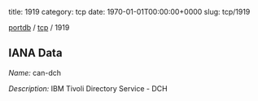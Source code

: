 title: 1919
category: tcp
date: 1970-01-01T00:00:00+0000
slug: tcp/1919

[portdb](/) / [tcp](/category/tcp.html) / 1919


## IANA Data

_Name:_ can-dch

_Description:_ IBM Tivoli Directory Service - DCH

